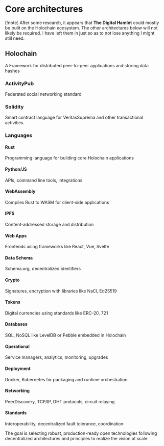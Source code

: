 
# Core architectures

[!note]
After some research, it appears that **The Digital Hamlet** could mostly be built on the Holochain ecosystem. The other architectures below will not likely be required.  I have left them in just so as to not lose anything I might still need.

## Holochain

A Framework for distributed peer-to-peer applications and storing data hashes

### ActivityPub

Federated social networking standard

### Solidity

Smart contract language for VeritasSuprema and other transactional activities.

### Languages

#### Rust

Programming language for building core Holochain applications

#### Python/JS

APIs, command line tools, integrations

#### WebAssembly

Compiles Rust to WASM for client-side applications

#### IPFS

Content-addressed storage and distribution

#### Web Apps

Frontends using frameworks like React, Vue, Svelte

#### Data Schema

Schema.org, decentralized identifiers  

#### Crypto

Signatures, encryption with libraries like NaCl, Ed25519

#### Tokens

Digital currencies using standards like ERC-20, 721

#### Databases

SQL, NoSQL like LevelDB or Pebble embedded in Holochain

#### Operational

Service managers, analytics, monitoring, upgrades  

#### Deployment

Docker, Kubernetes for packaging and runtime orchestration

#### Networking

PeerDiscovery, TCP/IP, DHT protocols, circuit relaying

#### Standards

Interoperability, decentralized fault tolerance, coordination

The goal is selecting robust, production-ready open technologies following decentralized architectures and principles to realize the vision at scale

